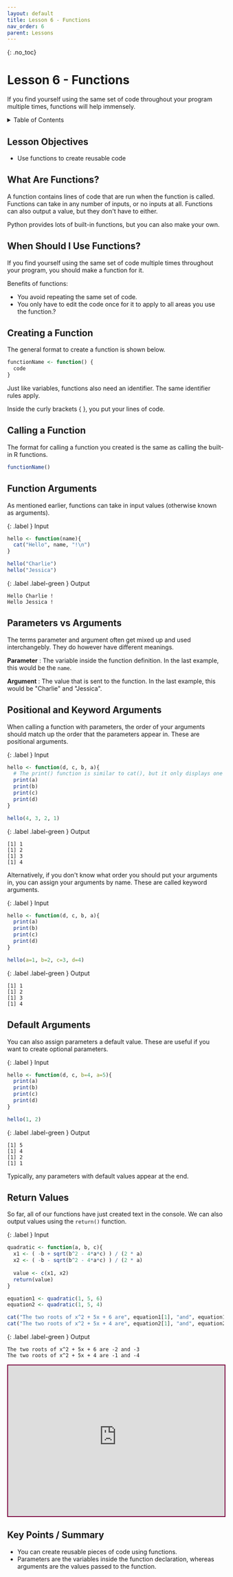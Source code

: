 ```yaml
---
layout: default
title: Lesson 6 - Functions
nav_order: 6
parent: Lessons
---
```


<!-- Script to resize H5P elements -->
<script src="https://h5pstudio.ecampusontario.ca/modules/contrib/h5p/vendor/h5p/h5p-core/js/h5p-resizer.js" charset="UTF-8"></script>

{: .no_toc}  
# Lesson 6 - Functions

If you find yourself using the same set of code throughout your program multiple times, functions will help immensely.

<details markdown="block">
  <summary>
    Table of Contents
  </summary>
  {: .text-delta }
- TOC
{:toc}
</details>

## Lesson Objectives
- Use functions to create reusable code

<!-- ## Lesson Video
The following video demonstrates each of the steps outlined below in text.

<iframe height="416" width="100%" allowfullscreen frameborder=0 src="https://echo360.ca/media/a65689c0-c35c-4f33-9c12-f0ac97883f54/public?autoplay=false&automute=false"></iframe>
[View original here.](https://echo360.ca/media/a65689c0-c35c-4f33-9c12-f0ac97883f54/public?autoplay=false&automute=false) -->

## What Are Functions?

A function contains lines of code that are run when the function is called. Functions can take in any number of inputs, or no inputs at all. Functions can also output a value, but they don't have to either.

Python provides lots of built-in functions, but you can also make your own.

## When Should I Use Functions?

If you find yourself using the same set of code multiple times throughout your program, you should make a function for it.

Benefits of functions:
- You avoid repeating the same set of code.
- You only have to edit the code once for it to apply to all areas you use the function.?

## Creating a Function

The general format to create a function is shown below.

```r
functionName <- function() {
  code
}
```

Just like variables, functions also need an identifier. The same identifier rules apply.

Inside the curly brackets { }, you put your lines of code.

## Calling a Function

The format for calling a function you created is the same as calling the built-in R functions.

```r
functionName()
```

## Function Arguments

As mentioned earlier, functions can take in input values (otherwise known as arguments). 

<div class="code-example" markdown="1">

{: .label }
Input
```r
hello <- function(name){
  cat("Hello", name, "!\n")
}

hello("Charlie")
hello("Jessica")
```

{: .label .label-green }
Output
```
Hello Charlie !
Hello Jessica !
```
</div>

## Parameters vs Arguments

The terms parameter and argument often get mixed up and used interchangebly. They do however have different meanings.

**Parameter**
: The variable inside the function definition. In the last example, this would be the `name`.

**Argument**
: The value that is sent to the function. In the last example, this would be "Charlie" and "Jessica".

## Positional and Keyword Arguments

When calling a function with parameters, the order of your arguments should match up the order that the parameters appear in. These are positional arguments.

<div class="code-example" markdown="1">

{: .label }
Input
```r
hello <- function(d, c, b, a){
  # The print() function is similar to cat(), but it only displays one item. It also automatically adds in a new line.
  print(a) 
  print(b)
  print(c)
  print(d)
}

hello(4, 3, 2, 1)
```

{: .label .label-green }
Output
```
[1] 1
[1] 2
[1] 3
[1] 4
```
</div>

Alternatively, if you don't know what order you should put your arguments in, you can assign your arguments by name. These are called keyword arguments.

<div class="code-example" markdown="1">

{: .label }
Input
```r
hello <- function(d, c, b, a){
  print(a)
  print(b)
  print(c)
  print(d)
}

hello(a=1, b=2, c=3, d=4)
```

{: .label .label-green }
Output
```
[1] 1
[1] 2
[1] 3
[1] 4
```
</div>

## Default Arguments

You can also assign parameters a default value. These are useful if you want to create optional parameters.

<div class="code-example" markdown="1">

{: .label }
Input
```r
hello <- function(d, c, b=4, a=5){
  print(a)
  print(b)
  print(c)
  print(d)
}

hello(1, 2)
```

{: .label .label-green }
Output
```
[1] 5
[1] 4
[1] 2
[1] 1
```
</div>

Typically, any parameters with default values appear at the end.

## Return Values

So far, all of our functions have just created text in the console. We can also output values using the `return()` function.

<div class="code-example" markdown="1">

{: .label }
Input
```r
quadratic <- function(a, b, c){
  x1 <- ( -b + sqrt(b^2 - 4*a*c) ) / (2 * a)
  x2 <- ( -b - sqrt(b^2 - 4*a*c) ) / (2 * a)
  
  value <- c(x1, x2)
  return(value)
}

equation1 <- quadratic(1, 5, 6)
equation2 <- quadratic(1, 5, 4)

cat("The two roots of x^2 + 5x + 6 are", equation1[1], "and", equation1[2], "\n")
cat("The two roots of x^2 + 5x + 4 are", equation2[1], "and", equation2[2], "\n")
```

{: .label .label-green }
Output
```
The two roots of x^2 + 5x + 6 are -2 and -3
The two roots of x^2 + 5x + 4 are -1 and -4
```
</div>

<!-- {: .new-title }
> Exercise   
> 
> Create a function with a `number` parameter. The function should return `TRUE` if a number is positive (or 0), and `FALSE` if a number is negative.
>
> <details>
>   <summary> See Answer </summary>
>   <div markdown="1">
>   {: .note-title }                                   
> > Answer
> >
> > ```r
> > checkPositive <- function(number) {
> >   if(number >= 0) {
> >     return(TRUE)
> >   } else {
> >     return(FALSE)  
> >   }
> > }
> > ```
>   </div>
> </details> -->

<iframe src="https://h5pstudio.ecampusontario.ca/h5p/57565/embed" style="border: solid 2px #7a003c" width="100%" height="350" frameborder="0" allowfullscreen="allowfullscreen"></iframe>

## Key Points / Summary

- You can create reusable pieces of code using functions.
- Parameters are the variables inside the function declaration, whereas arguments are the values passed to the function.
